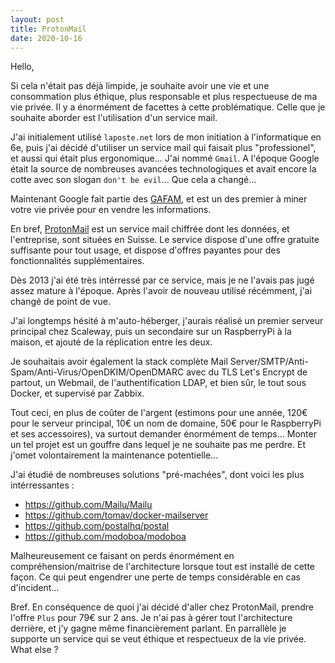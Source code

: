 ```yaml
---
layout: post
title: ProtonMail
date: 2020-10-16
---
```


Hello,

Si cela n'était pas déjà limpide, je souhaite avoir une vie et une consommation plus éthique, plus responsable et plus respectueuse de ma vie privée. Il y a énormément de facettes à cette problématique. Celle que je souhaite aborder est l'utilisation d'un service mail.

J'ai initialement utilisé `laposte.net` lors de mon initiation à l'informatique en 6e, puis j'ai décidé d'utiliser un service mail qui faisait plus "professionel", et aussi qui était plus ergonomique... J'ai nommé `Gmail`. A l'époque Google était la source de nombreuses avancées technologiques et avait encore la cotte avec son slogan `don't be evil`... Que cela a changé...

Maintenant Google fait partie des [GAFAM](https://fr.wikipedia.org/wiki/GAFAM), et est un des premier à miner votre vie privée pour en vendre les informations.

En bref, [ProtonMail](https://fr.wikipedia.org/wiki/ProtonMail) est un service mail chiffrée dont les données, et l'entreprise, sont situées en Suisse. Le service dispose d'une offre gratuite suffisante pour tout usage, et dispose d'offres payantes pour des fonctionnalités supplémentaires.

Dès 2013 j'ai été très intérressé par ce service, mais je ne l'avais pas jugé assez mature à l'époque. Après l'avoir de nouveau utilisé récémment, j'ai changé de point de vue.

J'ai longtemps hésité à m'auto-héberger, j'aurais réalisé un premier serveur principal chez Scaleway, puis un secondaire sur un RaspberryPi à la maison, et ajouté de la réplication entre les deux.

Je souhaitais avoir également la stack complète Mail Server/SMTP/Anti-Spam/Anti-Virus/OpenDKIM/OpenDMARC avec du TLS Let's Encrypt de partout, un Webmail, de l'authentification LDAP, et bien sûr, le tout sous Docker, et supervisé par Zabbix.

Tout ceci, en plus de coûter de l'argent (estimons pour une année, 120€ pour le serveur principal, 10€ un nom de domaine, 50€ pour le RaspberryPi et ses accessoires), va surtout demander énormément de temps... Monter un tel projet est un gouffre dans lequel je ne souhaite pas me perdre. Et j'omet volontairement la maintenance potentielle...

J'ai étudié de nombreuses solutions "pré-machées", dont voici les plus intérressantes :

- <https://github.com/Mailu/Mailu>
- <https://github.com/tomav/docker-mailserver>
- <https://github.com/postalhq/postal>
- <https://github.com/modoboa/modoboa>

Malheureusement ce faisant on perds énormément en compréhension/maitrise de l'architecture lorsque tout est installé de cette façon. Ce qui peut engendrer une perte de temps considérable en cas d'incident...

Bref. En conséquence de quoi j'ai décidé d'aller chez ProtonMail, prendre l'offre `Plus` pour 79€ sur 2 ans. Je n'ai pas à gérer tout l'architecture derrière, et j'y gagne même financièrement parlant. En parrallèle je supporte un service qui se veut éthique et respectueux de la vie privée. What else ?
